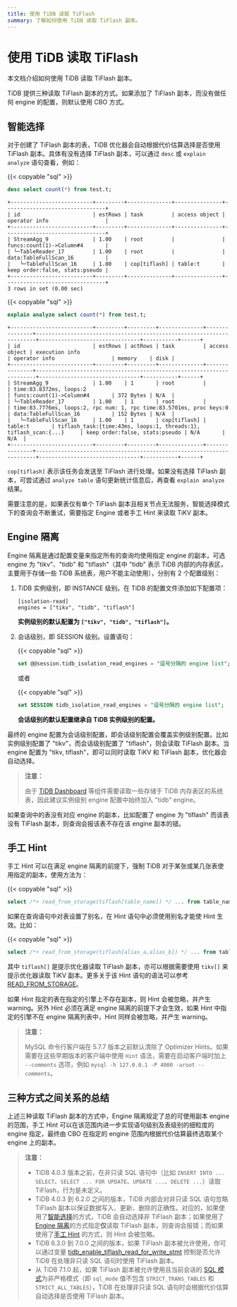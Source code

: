```yaml
---
title: 使用 TiDB 读取 TiFlash
summary: 了解如何使用 TiDB 读取 TiFlash 副本。
---
```


# 使用 TiDB 读取 TiFlash

本文档介绍如何使用 TiDB 读取 TiFlash 副本。

TiDB 提供三种读取 TiFlash 副本的方式。如果添加了 TiFlash 副本，而没有做任何 engine 的配置，则默认使用 CBO 方式。

## 智能选择

对于创建了 TiFlash 副本的表，TiDB 优化器会自动根据代价估算选择是否使用 TiFlash 副本。具体有没有选择 TiFlash 副本，可以通过 `desc` 或 `explain analyze` 语句查看，例如：

{{< copyable "sql" >}}

```sql
desc select count(*) from test.t;
```

```
+--------------------------+---------+--------------+---------------+--------------------------------+
| id                       | estRows | task         | access object | operator info                  |
+--------------------------+---------+--------------+---------------+--------------------------------+
| StreamAgg_9              | 1.00    | root         |               | funcs:count(1)->Column#4       |
| └─TableReader_17         | 1.00    | root         |               | data:TableFullScan_16          |
|   └─TableFullScan_16     | 1.00    | cop[tiflash] | table:t       | keep order:false, stats:pseudo |
+--------------------------+---------+--------------+---------------+--------------------------------+
3 rows in set (0.00 sec)
```

{{< copyable "sql" >}}

```sql
explain analyze select count(*) from test.t;
```

```
+--------------------------+---------+---------+--------------+---------------+----------------------------------------------------------------------+--------------------------------+-----------+------+
| id                       | estRows | actRows | task         | access object | execution info                                                       | operator info                  | memory    | disk |
+--------------------------+---------+---------+--------------+---------------+----------------------------------------------------------------------+--------------------------------+-----------+------+
| StreamAgg_9              | 1.00    | 1       | root         |               | time:83.8372ms, loops:2                                              | funcs:count(1)->Column#4       | 372 Bytes | N/A  |
| └─TableReader_17         | 1.00    | 1       | root         |               | time:83.7776ms, loops:2, rpc num: 1, rpc time:83.5701ms, proc keys:0 | data:TableFullScan_16          | 152 Bytes | N/A  |
|   └─TableFullScan_16     | 1.00    | 1       | cop[tiflash] | table:t       | tiflash_task:{time:43ms, loops:1, threads:1}, tiflash_scan:{...}     | keep order:false, stats:pseudo | N/A       | N/A  |
+--------------------------+---------+---------+--------------+---------------+----------------------------------------------------------------------+--------------------------------+-----------+------+
```

`cop[tiflash]` 表示该任务会发送至 TiFlash 进行处理。如果没有选择 TiFlash 副本，可尝试通过 `analyze table` 语句更新统计信息后，再查看 `explain analyze` 结果。

需要注意的是，如果表仅有单个 TiFlash 副本且相关节点无法服务，智能选择模式下的查询会不断重试，需要指定 Engine 或者手工 Hint 来读取 TiKV 副本。

## Engine 隔离

Engine 隔离是通过配置变量来指定所有的查询均使用指定 engine 的副本，可选 engine 为 "tikv"、"tidb" 和 "tiflash"（其中 "tidb" 表示 TiDB 内部的内存表区，主要用于存储一些 TiDB 系统表，用户不能主动使用），分别有 2 个配置级别：

1. TiDB 实例级别，即 INSTANCE 级别。在 TiDB 的配置文件添加如下配置项：

    ```
    [isolation-read]
    engines = ["tikv", "tidb", "tiflash"]
    ```

    **实例级别的默认配置为 `["tikv", "tidb", "tiflash"]`。**

2. 会话级别，即 SESSION 级别。设置语句：

    {{< copyable "sql" >}}

    ```sql
    set @@session.tidb_isolation_read_engines = "逗号分隔的 engine list";
    ```

    或者

    {{< copyable "sql" >}}

    ```sql
    set SESSION tidb_isolation_read_engines = "逗号分隔的 engine list";
    ```

    **会话级别的默认配置继承自 TiDB 实例级别的配置。**

最终的 engine 配置为会话级别配置，即会话级别配置会覆盖实例级别配置。比如实例级别配置了 "tikv"，而会话级别配置了 "tiflash"，则会读取 TiFlash 副本。当 engine 配置为 "tikv, tiflash"，即可以同时读取 TiKV 和 TiFlash 副本，优化器会自动选择。

> **注意：**
>
> 由于 [TiDB Dashboard](/dashboard/dashboard-intro.md) 等组件需要读取一些存储于 TiDB 内存表区的系统表，因此建议实例级别 engine 配置中始终加入 "tidb" engine。

如果查询中的表没有对应 engine 的副本，比如配置了 engine 为 "tiflash" 而该表没有 TiFlash 副本，则查询会报该表不存在该 engine 副本的错。

## 手工 Hint

手工 Hint 可以在满足 engine 隔离的前提下，强制 TiDB 对于某张或某几张表使用指定的副本，使用方法为：

{{< copyable "sql" >}}

```sql
select /*+ read_from_storage(tiflash[table_name]) */ ... from table_name;
```

如果在查询语句中对表设置了别名，在 Hint 语句中必须使用别名才能使 Hint 生效。比如：

{{< copyable "sql" >}}

```sql
select /*+ read_from_storage(tiflash[alias_a,alias_b]) */ ... from table_name_1 as alias_a, table_name_2 as alias_b where alias_a.column_1 = alias_b.column_2;
```

其中 `tiflash[]` 是提示优化器读取 TiFlash 副本，亦可以根据需要使用 `tikv[]` 来提示优化器读取 TiKV 副本。更多关于该 Hint 语句的语法可以参考 [READ_FROM_STORAGE](/optimizer-hints.md#read_from_storagetiflasht1_name--tl_name--tikvt2_name--tl_name-)。

如果 Hint 指定的表在指定的引擎上不存在副本，则 Hint 会被忽略，并产生 warning。另外 Hint 必须在满足 engine 隔离的前提下才会生效，如果 Hint 中指定的引擎不在 engine 隔离列表中，Hint 同样会被忽略，并产生 warning。

> **注意：**
>
> MySQL 命令行客户端在 5.7.7 版本之前默认清除了 Optimizer Hints。如果需要在这些早期版本的客户端中使用 `Hint` 语法，需要在启动客户端时加上 `--comments` 选项，例如 `mysql -h 127.0.0.1 -P 4000 -uroot --comments`。

## 三种方式之间关系的总结

上述三种读取 TiFlash 副本的方式中，Engine 隔离规定了总的可使用副本 engine 的范围，手工 Hint 可以在该范围内进一步实现语句级别及表级别的细粒度的 engine 指定，最终由 CBO 在指定的 engine 范围内根据代价估算最终选取某个 engine 上的副本。

> **注意：**
>
> - TiDB 4.0.3 版本之前，在非只读 SQL 语句中（比如 `INSERT INTO ... SELECT`、`SELECT ... FOR UPDATE`、`UPDATE ...`、`DELETE ...`）读取 TiFlash，行为是未定义。
> - TiDB 4.0.3 到 6.2.0 之间的版本，TiDB 内部会对非只读 SQL 语句忽略 TiFlash 副本以保证数据写入、更新、删除的正确性。对应的，如果使用了[智能选择](#智能选择)的方式，TiDB 会自动选择非 TiFlash 副本；如果使用了 [Engine 隔离](#engine-隔离)的方式指定**仅**读取 TiFlash 副本，则查询会报错；而如果使用了[手工 Hint](#手工-hint) 的方式，则 Hint 会被忽略。
> - TiDB 6.3.0 到 7.0.0 之间的版本，如果 TiFlash 副本被允许使用，你可以通过变量 [tidb_enable_tiflash_read_for_write_stmt](/system-variables.md#tidb_enable_tiflash_read_for_write_stmt-从-v630-版本开始引入) 控制是否允许 TiDB 在处理非只读 SQL 语句时使用 TiFlash 副本。
> - 从 TiDB 7.1.0 起，如果 TiFlash 副本被允许使用且当前会话的 [SQL 模式](/sql-mode.md)为非严格模式（即 `sql_mode` 值不包含 `STRICT_TRANS_TABLES` 和 `STRICT_ALL_TABLES`），TiDB 在处理非只读 SQL 语句时会根据代价估算自动选择是否使用 TiFlash 副本。
